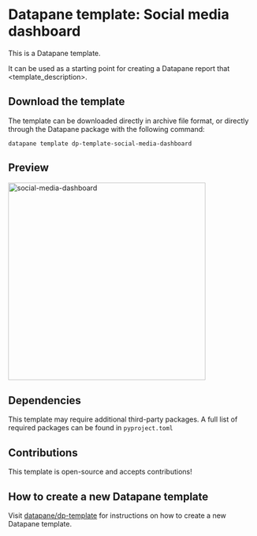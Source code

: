 
# Datapane template: Social media dashboard

This is a Datapane template.

It can be used as a starting point for creating a Datapane report that <template_description>.

## Download the template

The template can be downloaded directly in archive file format, or directly through the Datapane package with the following command:

`datapane template dp-template-social-media-dashboard`

## Preview

<img width="400" alt="social-media-dashboard" src="https://user-images.githubusercontent.com/15690380/185420172-47395639-9edd-4865-9fe2-de6f54726eb6.png">

## Dependencies

This template may require additional third-party packages. A full list of required packages can be found in `pyproject.toml`
 
## Contributions

This template is open-source and accepts contributions!

## How to create a new Datapane template

Visit [datapane/dp-template](https://github.com/datapane/dp-template) for instructions on how to create a new Datapane template.
